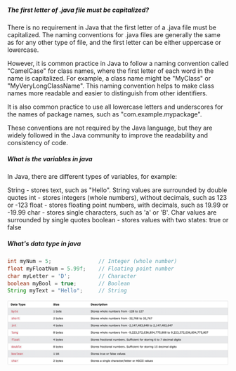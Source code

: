 ##### _The first letter of .java file must be capitalized?_

There is no requirement in Java that the first letter of a .java file must be capitalized. The naming conventions for .java files are generally the same as for any other type of file, and the first letter can be either uppercase or lowercase.

However, it is common practice in Java to follow a naming convention called "CamelCase" for class names, where the first letter of each word in the name is capitalized. For example, a class name might be "MyClass" or "MyVeryLongClassName". This naming convention helps to make class names more readable and easier to distinguish from other identifiers.

It is also common practice to use all lowercase letters and underscores for the names of package names, such as "com.example.mypackage".

These conventions are not required by the Java language, but they are widely followed in the Java community to improve the readability and consistency of code.

##### What is the variables in java

In Java, there are different types of variables, for example:

String - stores text, such as "Hello". String values are surrounded by double quotes
int - stores integers (whole numbers), without decimals, such as 123 or -123
float - stores floating point numbers, with decimals, such as 19.99 or -19.99
char - stores single characters, such as 'a' or 'B'. Char values are surrounded by single quotes
boolean - stores values with two states: true or false

##### What's data type in java

```java
int myNum = 5;               // Integer (whole number)
float myFloatNum = 5.99f;    // Floating point number
char myLetter = 'D';         // Character
boolean myBool = true;       // Boolean
String myText = "Hello";     // String
```

![output](img/PrimitiveDataTypes.png)
